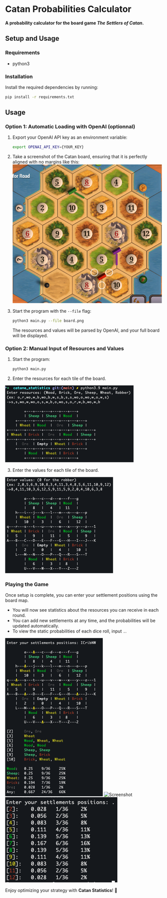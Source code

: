 # Catan Probabilities Calculator
**A probability calculator for the board game *The Settlers of Catan*.**

## Setup and Usage

### Requirements
- python3

### Installation

Install the required dependencies by running:

```sh
pip install -r requirements.txt
```

## Usage

### Option 1: Automatic Loading with OpenAI (optionnal)

1. Export your OpenAI API key as an environment variable:

   ```sh
   export OPENAI_API_KEY={YOUR_KEY}
   ```

2. Take a screenshot of the Catan board, ensuring that it is perfectly aligned with no margins like this:
![Screenshot](https://github.com/jeremymaignan/catan-statistics/blob/main/assets/screenshot_example.png)

3. Start the program with the `--file` flag:

   ```sh
   python3 main.py --file board.png
   ```

   The resources and values will be parsed by OpenAI, and your full board will be displayed.

### Option 2: Manual Input of Resources and Values

1. Start the program:

   ```sh
   python3 main.py
   ```
2. Enter the resources for each tile of the board.

![Screenshot](https://github.com/jeremymaignan/catan-statistics/blob/main/assets/resources.png)

3. Enter the values for each tile of the board.

![Screenshot](https://github.com/jeremymaignan/catan-statistics/blob/main/assets/values.png)

### Playing the Game

Once setup is complete, you can enter your settlement positions using the board map.

- You will now see statistics about the resources you can receive in each round.
- You can add new settlements at any time, and the probabilities will be updated automatically.
- To view the static probabilities of each dice roll, input `.`.

![Screenshot](https://github.com/jeremymaignan/catan-statistics/blob/main/assets/settlements.png)
![Screenshot](https://github.com/jeremymaignan/catan-statistics/blob/main/assets/board.png)
![Static Dice Roll Prova](https://github.com/jeremymaignan/catan-statistics/blob/main/assets/static_dice_roll_probabilities.png)

Enjoy optimizing your strategy with **Catan Statistics**! 🚀